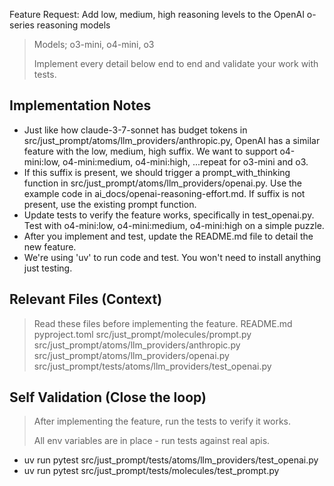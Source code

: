 Feature Request: Add low, medium, high reasoning levels to the OpenAI o-series reasoning models
> Models; o3-mini, o4-mini, o3
>
> Implement every detail below end to end and validate your work with tests.

## Implementation Notes

- Just like how claude-3-7-sonnet has budget tokens in src/just_prompt/atoms/llm_providers/anthropic.py, OpenAI has a similar feature with the low, medium, high suffix. We want to support o4-mini:low, o4-mini:medium, o4-mini:high, ...repeat for o3-mini and o3.
- If this suffix is present, we should trigger a prompt_with_thinking function in src/just_prompt/atoms/llm_providers/openai.py. Use the example code in ai_docs/openai-reasoning-effort.md. If suffix is not present, use the existing prompt function.
- Update tests to verify the feature works, specifically in test_openai.py. Test with o4-mini:low, o4-mini:medium, o4-mini:high on a simple puzzle.
- After you implement and test, update the README.md file to detail the new feature.
- We're using 'uv' to run code and test. You won't need to install anything just testing.

## Relevant Files (Context)
> Read these files before implementing the feature.
README.md
pyproject.toml
src/just_prompt/molecules/prompt.py
src/just_prompt/atoms/llm_providers/anthropic.py
src/just_prompt/atoms/llm_providers/openai.py
src/just_prompt/tests/atoms/llm_providers/test_openai.py

## Self Validation (Close the loop)
> After implementing the feature, run the tests to verify it works.
>
> All env variables are in place - run tests against real apis.
- uv run pytest src/just_prompt/tests/atoms/llm_providers/test_openai.py
- uv run pytest src/just_prompt/tests/molecules/test_prompt.py